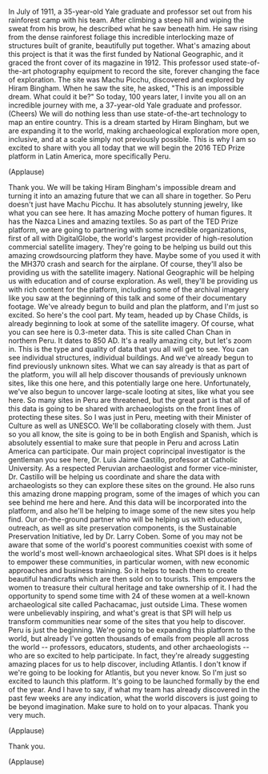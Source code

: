 
In July of 1911,
a 35-year-old Yale graduate and professor
set out from his rainforest camp
with his team.
After climbing a steep hill
and wiping the sweat from his brow,
he described what he saw beneath him.
He saw rising from
the dense rainforest foliage
this incredible interlocking
maze of structures
built of granite,
beautifully put together.
What&#39;s amazing about this project
is that it was the first funded
by National Geographic,
and it graced the front cover
of its magazine in 1912.
This professor used state-of-the-art
photography equipment
to record the site,
forever changing the face of exploration.
The site was Machu Picchu,
discovered and explored by Hiram Bingham.
When he saw the site, he asked,
&quot;This is an impossible dream.
What could it be?&quot;
So today,
100 years later,
I invite you all
on an incredible journey with me,
a 37-year-old Yale graduate and professor.
(Cheers)
We will do nothing less
than use state-of-the-art technology
to map an entire country.
This is a dream started by Hiram Bingham,
but we are expanding it to the world,
making archaeological exploration
more open, inclusive,
and at a scale simply
not previously possible.
This is why I am so excited
to share with you all today
that we will begin
the 2016 TED Prize platform
in Latin America,
more specifically Peru.

(Applause)

Thank you.
We will be taking
Hiram Bingham&#39;s impossible dream
and turning it into an amazing future
that we can all share in together.
So Peru doesn&#39;t just have Machu Picchu.
It has absolutely stunning jewelry,
like what you can see here.
It has amazing Moche pottery
of human figures.
It has the Nazca Lines
and amazing textiles.
So as part of the TED Prize platform,
we are going to partnering
with some incredible organizations,
first of all with DigitalGlobe,
the world&#39;s largest provider
of high-resolution
commercial satellite imagery.
They&#39;re going to be helping us build out
this amazing crowdsourcing
platform they have.
Maybe some of you used it
with the MH370 crash
and search for the airplane.
Of course, they&#39;ll also be providing us
with the satellite imagery.
National Geographic will be helping us
with education and of course exploration.
As well, they&#39;ll be providing us
with rich content for the platform,
including some of the archival imagery
like you saw at the beginning of this talk
and some of their documentary footage.
We&#39;ve already begun
to build and plan the platform,
and I&#39;m just so excited.
So here&#39;s the cool part.
My team, headed up by Chase Childs,
is already beginning to look
at some of the satellite imagery.
Of course, what you can see here
is 0.3-meter data.
This is site called Chan Chan
in northern Peru.
It dates to 850 AD.
It&#39;s a really amazing city,
but let&#39;s zoom in.
This is the type and quality of data
that you all will get to see.
You can see individual structures,
individual buildings.
And we&#39;ve already begun
to find previously unknown sites.
What we can say already
is that as part of the platform,
you will all help discover
thousands of previously unknown sites,
like this one here,
and this potentially large one here.
Unfortunately, we&#39;ve also begun
to uncover large-scale looting at sites,
like what you see here.
So many sites in Peru are threatened,
but the great part
is that all of this data
is going to be shared
with archaeologists on the front lines
of protecting these sites.
So I was just in Peru,
meeting with their Minister of Culture
as well as UNESCO.
We&#39;ll be collaborating closely with them.
Just so you all know,
the site is going to be
in both English and Spanish,
which is absolutely essential to make sure
that people in Peru and across
Latin America can participate.
Our main project coprincipal investigator
is the gentleman you see here,
Dr. Luis Jaime Castillo,
professor at Catholic University.
As a respected Peruvian archaeologist
and former vice-minister,
Dr. Castillo will be helping us coordinate
and share the data with archaeologists
so they can explore
these sites on the ground.
He also runs this amazing
drone mapping program,
some of the images of which
you can see behind me here and here.
And this data will be incorporated
into the platform,
and also he&#39;ll be helping to image
some of the new sites you help find.
Our on-the-ground partner
who will be helping us
with education, outreach,
as well as site preservation components,
is the Sustainable
Preservation Initiative,
led by Dr. Larry Coben.
Some of you may not be aware
that some of the world&#39;s
poorest communities
coexist with some of the world&#39;s
most well-known archaeological sites.
What SPI does
is it helps to empower these communities,
in particular women,
with new economic approaches
and business training.
So it helps to teach them
to create beautiful handicrafts
which are then sold on to tourists.
This empowers the women
to treasure their cultural heritage
and take ownership of it.
I had the opportunity to spend some time
with 24 of these women
at a well-known archaeological site
called Pachacamac, just outside Lima.
These women were unbelievably inspiring,
and what&#39;s great is that SPI
will help us transform communities
near some of the sites
that you help to discover.
Peru is just the beginning.
We&#39;re going to be expanding
this platform to the world,
but already I&#39;ve gotten
thousands of emails
from people all across the world --
professors, educators, students,
and other archaeologists --
who are so excited to help participate.
In fact, they&#39;re already suggesting
amazing places for us to help discover,
including Atlantis.
I don&#39;t know if we&#39;re going
to be looking for Atlantis,
but you never know.
So I&#39;m just so excited
to launch this platform.
It&#39;s going to be launched formally
by the end of the year.
And I have to say,
if what my team has already discovered
in the past few weeks are any indication,
what the world discovers
is just going to be beyond imagination.
Make sure to hold on to your alpacas.
Thank you very much.

(Applause)

Thank you.

(Applause)

